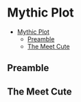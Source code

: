 # Mythic Plot

<!-- TOC -->

- [Mythic Plot](#mythic-plot)
    - [Preamble](#preamble)
    - [The Meet Cute](#the-meet-cute)

<!-- /TOC -->

## Preamble

## The Meet Cute
